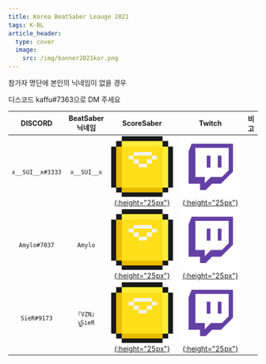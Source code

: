 ```yaml
---
title: Korea BeatSaber Leauge 2021
tags: K-BL
article_header:
  type: cover
  image:
    src: /img/banner2021kor.png
---
```


참가자 명단에 본인의 닉네임이 없을 경우 

디스코드 kaffu#7363으로 DM 주세요

DISCORD | BeatSaber 닉네임 | ScoreSaber | Twitch | 비고
:---:|:---:|:---:|:---:|:---:
`x__SUI__x#3333` | `x__SUI__x` | [![SS](/img/ScoreSaberLogo.svg){:height="25px"}](https://scoresaber.com/u/76561198357821968) | [![twitch](/img/twitch.png){:height="25px"}](https://www.twitch.tv/x__sui__x) | 
`Amylo#7037` | `Amylo` | [![SS](/img/ScoreSaberLogo.svg){:height="25px"}](https://scoresaber.com/u/76561198286601460) | [![twitch](/img/twitch.png){:height="25px"}](https://www.twitch.tv/amylo) | 
`SieR#9173` | `『VZN』 ৡۣ͜SieR` | [![SS](/img/ScoreSaberLogo.svg){:height="25px"}](https://scoresaber.com/u/76561198320985763) | [![twitch](/img/twitch.png){:height="25px"}](https://www.twitch.tv/sier_vr) | 